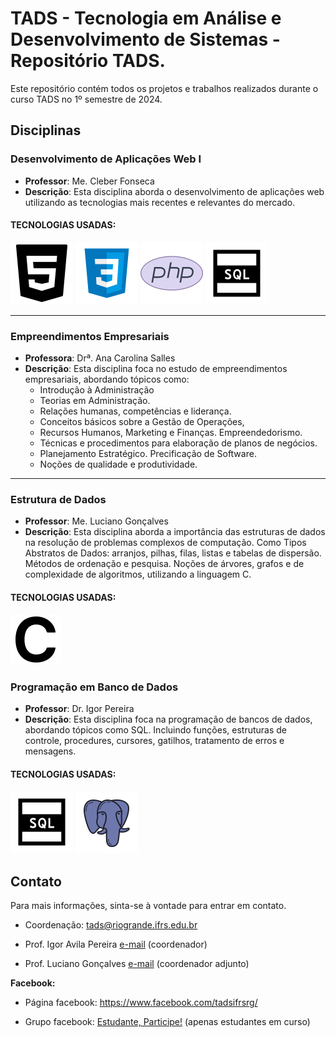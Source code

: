 # TADS - Tecnologia em Análise e Desenvolvimento de Sistemas - Repositório TADS.

Este repositório contém todos os projetos e trabalhos realizados durante o curso TADS no 1º semestre de 2024.

## Disciplinas

### Desenvolvimento de Aplicações Web I
- **Professor**: Me. Cleber Fonseca
- **Descrição**: Esta disciplina aborda o desenvolvimento de aplicações web utilizando as tecnologias mais recentes e relevantes do mercado.

#### TECNOLOGIAS USADAS: 
![HTML5](/assets/icons8-html5-100.png) 
![CSS3](/assets/icons8-css3-100.png) 
![PHP](/assets/icons8-php-office-l/icons8-php-100.png)
![SQL](/assets/icons8-sql-100.png)  
___  

### Empreendimentos Empresariais
- **Professora**: Drª. Ana Carolina Salles
- **Descrição**: Esta disciplina foca no estudo de empreendimentos empresariais, abordando tópicos como: 
  - Introdução à Administração 
  - Teorias em Administração. 
  - Relações humanas, competências e liderança. 
  - Conceitos básicos sobre a Gestão de Operações, 
  - Recursos Humanos, Marketing e Finanças. Empreendedorismo. 
  - Técnicas e procedimentos para elaboração de planos de negócios. 
  - Planejamento Estratégico. Precificação de Software. 
  - Noções de qualidade e produtividade.
___

### Estrutura de Dados
- **Professor**: Me. Luciano Gonçalves
- **Descrição**: Esta disciplina aborda a importância das estruturas de dados na resolução de problemas complexos de computação. Como Tipos Abstratos de Dados: arranjos, pilhas, filas, listas e tabelas de dispersão. Métodos de ordenação e pesquisa. Noções de árvores, grafos e de complexidade de algoritmos, utilizando a linguagem C.

#### TECNOLOGIAS USADAS: 
![C](/assets/icons8-c-ios-17-filled/icons8-c-80.png)

### Programação em Banco de Dados
- **Professor**: Dr. Igor Pereira
- **Descrição**: Esta disciplina foca na programação de bancos de dados, abordando tópicos como SQL. Incluindo funções, estruturas de controle, procedures, cursores, gatilhos, tratamento de erros e mensagens.
  
#### TECNOLOGIAS USADAS: 
![SQL](/assets/icons8-sql-100.png)
![PostegreSQL](/assets/icons8-postgreesql-100.png)

  
## Contato
Para mais informações, sinta-se à vontade para entrar em contato.

- Coordenação: tads@riogrande.ifrs.edu.br
- Prof. Igor Avila Pereira [e-mail](igor.pereira@riogrande.ifrs.edu.br) (coordenador)
  
- Prof. Luciano Gonçalves [e-mail](luciano.gonçalves@riogrande.ifrs.edu.br) (coordenador adjunto)

**Facebook:**

- Página facebook: https://www.facebook.com/tadsifrsrg/

- Grupo facebook: [Estudante, Participe!](https://www.facebook.com/groups/tads.ifrsrg/) (apenas estudantes em curso)
